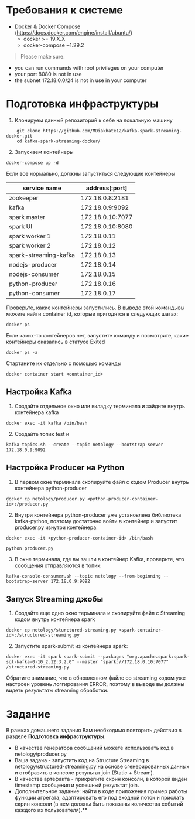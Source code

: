 # Требования к системе

*   Docker & Docker Compose (https://docs.docker.com/engine/install/ubuntu/)
    *   docker >= 19.X.X 
    *   docker-compose ~1.29.2
 
> Please make sure:
*   you can run commands with root privileges on your computer
*   your port 8080 is not in use
*   the subnet 172.18.0.0/24 is not in use in your computer

# Подготовка инфраструктуры

1. Клонируем данный репозиторий к себе на локальную машину
```
    git clone https://github.com/MDiakhate12/kafka-spark-streaming-docker.git
    cd kafka-spark-streaming-docker/
```

2. Запускаем контейнеры
```
docker-compose up -d 
```
Если все нормально, должны запуститься следующие контейнеры

| service name             | address[:port]   |
|--------------------------|------------------|
| zookeeper                | 172.18.0.8:2181  |
| kafka                    | 172.18.0.9:9092  |
| spark master             | 172.18.0.10:7077 |
| spark UI                 | 172.18.0.10:8080 |
| spark worker 1           | 172.18.0.11      |
| spark worker 2           | 172.18.0.12      |
| spark-streaming-kafka    | 172.18.0.13      |
| nodejs-producer          | 172.18.0.14      |
| nodejs-consumer          | 172.18.0.15      |
| python-producer          | 172.18.0.16      |
| python-consumer          | 172.18.0.17      |

Проверьте, какие контейнеры запустились. В выводе этой командывы можете найти container id, которые пригодятся в следующих шагах:
```
docker ps
```

Если каких-то контейнеров нет, запустите команду и посмотрите, какие контейнеры оказались в статусе Exited
```
docker ps -a
```

Стартаните их отдельно с помощью команды
```
docker сontainer start <container_id>
```

## Настройка Kafka

1. Создайте отдельное окно или вкладку терминала и зайдите внутрь контейнера kafka
```
docker exec -it kafka /bin/bash
```
2. Создайте топик test и 
```
kafka-topics.sh --create --topic netology --bootstrap-server 172.18.0.9:9092
``` 

## Настройка Producer на Python
1. В первом окне терминала скопируйте файл с кодом Producer внутрь контейнера python-producer
```
docker cp netology/producer.py <python-producer-container-id>:/producer.py
```
2. Внутри контейнера python-producer уже установлена библиотека kafka-python, поэтому достаточно войти в контейнер и запустит producer.py изнутри контейнера:
```
docker exec -it <python-producer-container-id> /bin/bash

python producer.py 
```
3. В окне терминала, где вы зашли в контейнер Kafka, проверьте, что сообщения отправляются в топик:
```
kafka-console-consumer.sh --topic netology --from-beginning --bootstrap-server 172.18.0.9:9092
```

## Запуск Streaming джобы
1. Создайте еще одно окно терминала и скопируйте файл с Streaming кодом внутрь контейнера spark
```
docker cp netology/sturctured-streaming.py <spark-container-id>:/structured-streaming.py
```
2. Запустите spark-submit из контейнера spark: 
```
docker exec -it spark spark-submit --packages "org.apache.spark:spark-sql-kafka-0-10_2.12:3.2.0" --master "spark://172.18.0.10:7077" /structured-streaming.py
```
Обратите внимание, что в обновленном файле со streaming кодом уже настроен уровень логгирования ERROR, поэтому в выводе вы должны видеть результаты streaming обработки. 


# Задание 
В рамках домашнего задания Вам необходимо повторить действия в разделе **Подготовка инфраструктуры**.

- В качестве генератора сообщений можете использовать код в netology/producer.py 
- Ваша задача - запустить код на Structure Streaming в netology/structured-streaming.py на основе сгенерированных данных и отобразить в консоле результат join (Static + Stream).
- В качестве артефакта - прикрепите скрин консоли, в которой виден timestamp сообщения и успешный результат join.
- Дополнительное задание: найти в коде приложения пример работы функции агрегата, адаптировать его под входной поток и прислать скрин консоли (в нем должны быть показаны количества событий каждого из пользователя).**
